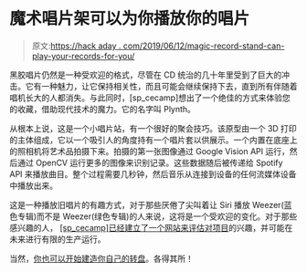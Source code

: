 # 魔术唱片架可以为你播放你的唱片

> 原文:[https://hack aday . com/2019/06/12/magic-record-stand-can-play-your-records-for-you/](https://hackaday.com/2019/06/12/magic-record-stand-can-play-your-records-for-you/)

黑胶唱片仍然是一种受欢迎的格式，尽管在 CD 统治的几十年里受到了巨大的冲击。它有一种魅力，让它保持相关性，而且可能会继续保持下去，直到所有伴随着唱机长大的人都消失。与此同时，[sp_cecamp]想出了一个绝佳的方式来体验您的收藏，借助现代技术的魔力。它的名字叫 Plynth。

从根本上说，这是一个小唱片站，有一个很好的聚会技巧。该原型由一个 3D 打印的主体组成，它以一个吸引人的角度持有一个唱片套以供展示。一个内置在底座上的照相机将艺术品拍摄下来。拍摄的第一张图像通过 Google Vision API 运行，然后通过 OpenCV 运行更多的图像来识别记录。这些数据随后被传递给 Spotify API 来播放曲目。整个过程需要几秒钟，然后音乐从连接到设备的任何流媒体设备中播放出来。

这是一种播放旧唱片的有趣方式，对于那些厌倦了尖叫着让 Siri 播放 Weezer(蓝色专辑)而不是 Weezer(绿色专辑)的人来说，这将是一个受欢迎的变化。对于那些感兴趣的人， [[sp_cecamp]已经建立了一个网站来评估对项目](https://plynth.com/)的兴趣，并可能在未来进行有限的生产运行。

当然，[你也可以开始建造你自己的转盘](https://hackaday.com/2015/03/09/diy-turntable-in-a-beautiful-wooden-case/)。各得其所！
